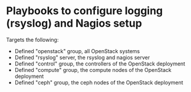# Playbooks to configure logging (rsyslog) and Nagios setup

Targets the following:  
- Defined "openstack" group, all OpenStack systems
- Defined "rsyslog" server, the rsyslog and nagios server
- Defined "control" group, the controllers of the OpenStack deployment
- Defined "compute" group, the compute nodes of the OpenStack deployment
- Defined "ceph" group, the ceph nodes of the OpenStack deployment

